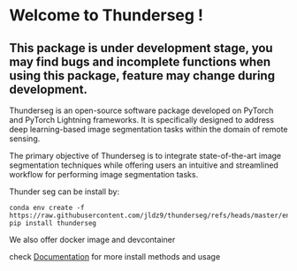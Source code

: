 # Welcome to Thunderseg !
## This package is under development stage, you may find bugs and incomplete functions when using this package, feature may change during development. 
Thunderseg is an open-source software package developed on PyTorch and PyTorch Lightning frameworks. It is specifically designed to address deep learning-based image segmentation tasks within the domain of remote sensing.

The primary objective of Thunderseg is to integrate state-of-the-art image segmentation techniques while offering users an intuitive and streamlined workflow for performing image segmentation tasks.

Thunder seg can be install by:
```
conda env create -f https://raw.githubusercontent.com/jldz9/thunderseg/refs/heads/master/environment.yml
pip install thunderseg
```
We also offer docker image and devcontainer 

check [Documentation](https://jldz9.github.io/thunderseg/) for more install methods and usage
